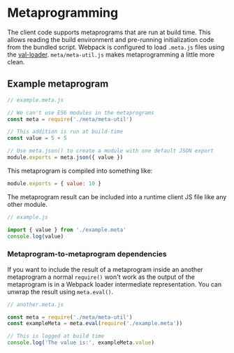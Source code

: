 
# Metaprogramming

The client code supports metaprograms that are run at build time. This allows reading
the build environment and pre-running initialization code from the bundled script.
Webpack is configured to load `.meta.js` files using the [val-loader][gh/val-loader].
`meta/meta-util.js` makes metaprogramming a little more clean.

## Example metaprogram

```js
// example.meta.js

// We can't use ES6 modules in the metaprograms
const meta = require('./meta/meta-util')

// This addition is run at build-time
const value = 5 + 5

// Use meta.json() to create a module with one default JSON export
module.exports = meta.json({ value })
```
This metaprogram is compiled into something like:

```js
module.exports = { value: 10 }
```

The metaprogram result can be included into a runtime client JS file
like any other module.

```js
// example.js

import { value } from './example.meta'
console.log(value)
```

### Metaprogram-to-metaprogram dependencies

If you want to include the result of a metaprogram inside an
another metaprogram a normal `require()` won't work as the output of the
metaprogram is in a Webpack loader intermediate representation. You can
unwrap the result using `meta.eval()`.

```js
// another.meta.js

const meta = require('./meta/meta-util')
const exampleMeta = meta.eval(require('./example.meta'))

// This is logged at build time
console.log('The value is:', exampleMeta.value)
```

[gh/val-loader]: https://github.com/webpack-contrib/val-loader
